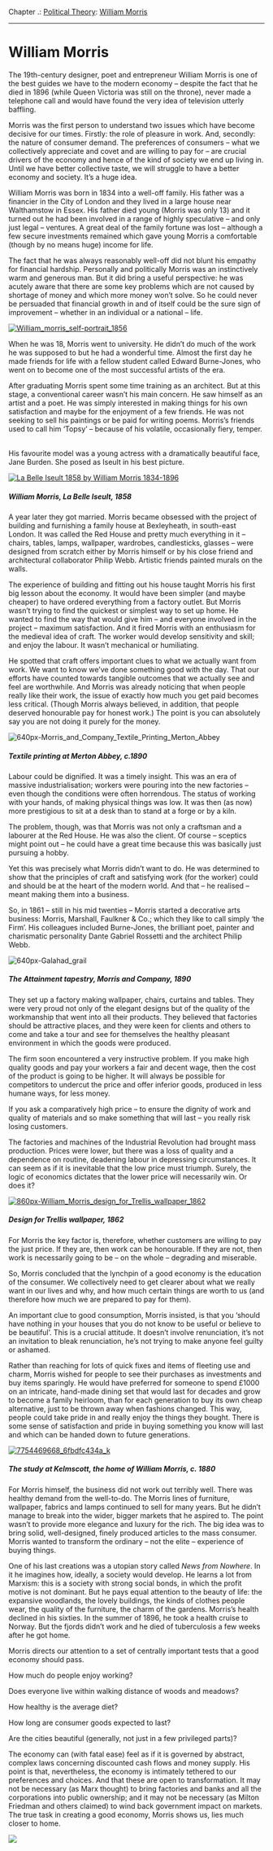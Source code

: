 Chapter .: [Political Theory](https://www.theschooloflife.com/thebookoflife/category/leisure/political-theory/): [William Morris](https://www.theschooloflife.com/thebookoflife/the-great-philosophers-william-morris/)

* * *

# William Morris

The 19th-century designer, poet and entrepreneur William Morris is one of the best guides we have to the modern economy – despite the fact that he died in 1896 (while Queen Victoria was still on the throne), never made a telephone call and would have found the very idea of television utterly baffling.

Morris was the first person to understand two issues which have become decisive for our times. Firstly: the role of pleasure in work. And, secondly: the nature of consumer demand. The preferences of consumers – what we collectively appreciate and covet and are willing to pay for – are crucial drivers of the economy and hence of the kind of society we end up living in. Until we have better collective taste, we will struggle to have a better economy and society. It’s a huge idea.&nbsp;

William Morris was born in 1834 into a well-off family. His father was a financier in the City of London and they lived in a large house near Walthamstow in Essex. His father died young (Morris was only 13) and it turned out he had been involved in a range of highly speculative – and only just legal – ventures. A great deal of the family fortune was lost – although a few secure investments remained which gave young Morris a comfortable (though by no means huge) income for life. &nbsp;

The fact that he was always reasonably well-off did not blunt his empathy for financial hardship. Personally and politically Morris was an instinctively warm and generous man. But it did bring a useful perspective: he was acutely aware that there are some key problems which are not caused by shortage of money and which more money won’t solve. So he could never be persuaded that financial growth in and of itself could be the sure sign of improvement – whether in an individual or a national – life.&nbsp;

[![William_morris_self-portrait_1856](https://www.theschooloflife.com/thebookoflife/wp-content/uploads/2014/11/William_morris_self-portrait_1856.jpg)](http://www.thebookoflife.org/wp-content/uploads/2014/11/William_morris_self-portrait_1856.jpg)

When he was 18, Morris went to university. He didn’t do much of the work he was supposed to but he had a wonderful time. Almost the first day he made friends for life with a fellow student called Edward Burne-Jones, who went on to become one of the most successful artists of the era.&nbsp;

After graduating Morris spent some time training as an architect. But at this stage, a conventional career wasn’t his main concern. He saw himself as an artist and a poet. He was simply interested in making things for his own satisfaction and maybe for the enjoyment of a few friends. He was not seeking to sell his paintings or be paid for writing poems. Morris’s friends used to call him ‘Topsy’ – because of his volatile, occasionally fiery, temper. &nbsp;

His favourite model was a young actress with a dramatically beautiful face, Jane Burden. She posed as Iseult in his best picture.&nbsp;

[![La Belle Iseult 1858 by William Morris 1834-1896](https://www.theschooloflife.com/thebookoflife/wp-content/uploads/2014/11/N04999_9.jpg)](http://www.thebookoflife.org/wp-content/uploads/2014/11/N04999_9.jpg)

##### William Morris, La Belle Iseult, 1858

A year later they got married. Morris became obsessed with the project of building and furnishing a family house at Bexleyheath, in south-east London. It was called the Red House and pretty much everything in it – chairs, tables, lamps, wallpaper, wardrobes, candlesticks, glasses – were designed from scratch either by Morris himself or by his close friend and architectural collaborator Philip Webb. Artistic friends painted murals on the walls.

The experience of building and fitting out his house taught Morris his first big lesson about the economy. It would have been simpler (and maybe cheaper) to have ordered everything from a factory outlet. But Morris wasn’t trying to find the quickest or simplest way to set up home. He wanted to find the way that would give him – and everyone involved in the project – maximum satisfaction. And it fired Morris with an enthusiasm for the medieval idea of craft. The worker would develop sensitivity and skill; and enjoy the labour. It wasn’t mechanical or humiliating.&nbsp;

He spotted that craft offers important clues to what we actually want from work. We want to know we’ve done something good with the day. That our efforts have counted towards tangible outcomes that we actually see and feel are worthwhile. And Morris was already noticing that when people really like their work, the issue of exactly how much you get paid becomes less critical. (Though Morris always believed, in addition, that people deserved honourable pay for honest work.) The point is you can absolutely say you are not doing it purely for the money.&nbsp;

![640px-Morris_and_Company_Textile_Printing_Merton_Abbey](https://www.theschooloflife.com/thebookoflife/wp-content/uploads/2014/10/640px-Morris_and_Company_Textile_Printing_Merton_Abbey.jpg)

##### Textile printing at Merton Abbey, c.1890

Labour could be dignified. It was a timely insight. This was an era of massive industrialisation; workers were pouring into the new factories – even though the conditions were often horrendous. The status of working with your hands, of making physical things was low. It was then (as now) more prestigious to sit at a desk than to stand at a forge or by a kiln.&nbsp;

The problem, though, was that Morris was not only a craftsman and a labourer at the Red House. He was also the client. Of course – sceptics might point out – he could have a great time because this was basically just pursuing a hobby. &nbsp;

Yet this was precisely what Morris didn’t want to do. He was determined to show that the principles of craft and satisfying work (for the worker) could and should be at the heart of the modern world. And that – he realised – meant making them into a business.&nbsp;

So, in 1861 – still in his mid twenties – Morris started a decorative arts business: Morris, Marshall, Faulkner & Co.; which they like to call simply ‘the Firm’. His colleagues included Burne-Jones, the brilliant poet, painter and charismatic personality Dante Gabriel Rossetti and the architect Philip Webb.

![640px-Galahad_grail](https://www.theschooloflife.com/thebookoflife/wp-content/uploads/2014/10/640px-Galahad_grail.jpg)

##### The Attainment tapestry, Morris and Company, 1890

They set up a factory making wallpaper, chairs, curtains and tables. They were very proud not only of the elegant designs but of the quality of the workmanship that went into all their products. They believed that factories should be attractive places, and they were keen for clients and others to come and take a tour and see for themselves the healthy pleasant environment in which the goods were produced.&nbsp;

The firm soon encountered a very instructive problem. If you make high quality goods and pay your workers a fair and decent wage, then the cost of the product is going to be higher. It will always be possible for competitors to undercut the price and offer inferior goods, produced in less humane ways, for less money.&nbsp;

If you ask a comparatively high price – to ensure the dignity of work and quality of materials and so make something that will last – you really risk losing customers.&nbsp;

The factories and machines of the Industrial Revolution had brought mass production. Prices were lower, but there was a loss of quality and a dependence on routine, deadening labour in depressing circumstances. It can seem as if it is inevitable that the low price must triumph. Surely, the logic of economics dictates that the lower price will necessarily win. Or does it?&nbsp;

[![860px-William_Morris_design_for_Trellis_wallpaper_1862](https://www.theschooloflife.com/thebookoflife/wp-content/uploads/2014/11/860px-William_Morris_design_for_Trellis_wallpaper_1862.jpg)](http://www.thebookoflife.org/wp-content/uploads/2014/11/860px-William_Morris_design_for_Trellis_wallpaper_1862.jpg)

##### Design for Trellis wallpaper, 1862

For Morris the key factor is, therefore, whether customers are willing to pay the just price. If they are, then work can be honourable. If they are not, then work is necessarily going to be – on the whole – degrading and miserable. &nbsp;

So, Morris concluded that the lynchpin of a good economy is the education of the consumer. We collectively need to get clearer about what we really want in our lives and why, and how much certain things are worth to us (and therefore how much we are prepared to pay for them).&nbsp;

An important clue to good consumption, Morris insisted, is that you ‘should have nothing in your houses that you do not know to be useful or believe to be beautiful’. This is a crucial attitude. It doesn’t involve renunciation, it’s not an invitation to bleak renunciation, he’s not trying to make anyone feel guilty or ashamed.&nbsp;

Rather than reaching for lots of quick fixes and items of fleeting use and charm, Morris wished for people to see their purchases as investments and buy items sparingly. He would have preferred for someone to spend £1000 on an intricate, hand-made dining set that would last for decades and grow to become a family heirloom, than for each generation to buy its own cheap alternative, just to be thrown away when fashions changed. This way, people could take pride in and really enjoy the things they bought. There is some sense of satisfaction and pride in buying something you know will last and which can be handed down to future generations.

[![7754469668_6fbdfc434a_k](https://www.theschooloflife.com/thebookoflife/wp-content/uploads/2014/11/7754469668_6fbdfc434a_k.jpg)](http://www.thebookoflife.org/wp-content/uploads/2014/11/7754469668_6fbdfc434a_k.jpg)

##### The study&nbsp;at Kelmscott, the home of William Morris, c. 1880

For Morris himself, the business did not work out terribly well. There was healthy demand from the well-to-do. The Morris lines of furniture, wallpaper, fabrics and lamps continued to sell for many years. But he didn’t manage to break into the wider, bigger markets that he aspired to. The point wasn’t to provide more elegance and luxury for the rich. The big idea was to bring solid, well-designed, finely produced articles to the mass consumer. Morris wanted to transform the ordinary – not the elite – experience of buying things.&nbsp;

One of his last creations was a utopian story called _News from Nowhere_. In it he imagines how, ideally, a society would develop. He learns a lot from Marxism: this is a society with strong social bonds, in which the profit motive is not dominant. But he pays equal attention to the beauty of life: the expansive woodlands, the lovely buildings, the kinds of clothes people wear, the quality of the furniture, the charm of the gardens. Morris’s health declined in his sixties. In the summer of 1896, he took a health cruise to Norway. But the fjords didn’t work and he died of tuberculosis a few weeks after he got home. &nbsp;

Morris directs our attention to a set of centrally important tests that a good economy should pass.

How much do people enjoy working?

Does everyone live within walking distance of woods and meadows?&nbsp;

How healthy is the average diet?&nbsp;

How long are consumer goods expected to last?&nbsp;

Are the cities beautiful (generally, not just in a few privileged parts)? &nbsp;

The economy can (with fatal ease) feel as if it is governed by abstract, complex laws concerning discounted cash flows and money supply. His point is that, nevertheless, the economy is intimately tethered to our preferences and choices. And that these are open to transformation. It may not be necessary (as Marx thought) to bring factories and banks and all the corporations into public ownership; and it may not be necessary (as Milton Friedman and others claimed) to wind back government impact on markets. The true task in creating a good economy, Morris shows us, lies much closer to home.&nbsp;

[![](https://img.youtube.com/vi/QiNFoJqOJhs/0.jpg)](https://www.youtube.com/embed/QiNFoJqOJhs '')
